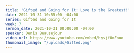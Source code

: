 ```yaml
---
title: 'Gifted and Going for It: Love is the Greatest!'
date: 2021-10-31 10:55:00 -04:00
series: Gifted and Going for It
week: 7
sermon_date: 2021-10-31 00:00:00 -04:00
speaker: Denis Beausejour
video_url: https://www.youtube.com/embed/hyvjf0mFnuo
thumbnail_image: "/uploads/Gifted.png"
---
```


